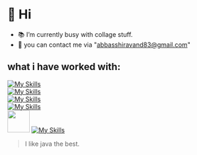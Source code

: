 # 👋 Hi

- 📚 I’m currently busy with collage stuff.
- 📧 you can contact me via "abbasshiravand83@gmail.com"
  

## what i have worked with:

<!--[![My Skills](https://skillicons.dev/icons?i=python,java,kotlin,go,cpp,cs,figma,postgres&theme=light)](https://skillicons.dev)-->

[![My Skills](https://skillicons.dev/icons?i=python,fastapi,flask&theme=light)](https://skillicons.dev)
<br>
[![My Skills](https://skillicons.dev/icons?i=cpp,cs,net&theme=light)](https://skillicons.dev)
<br>
[![My Skills](https://skillicons.dev/icons?i=dart,flutter,go&theme=light)](https://skillicons.dev)
<br>
[![My Skills](https://skillicons.dev/icons?i=java,kotlin,ktor&theme=light)](https://skillicons.dev)
<br>
<img src=https://cdn.jsdelivr.net/gh/devicons/devicon@latest/icons/jetpackcompose/jetpackcompose-original.svg height=50 width =50>
[![My Skills](https://skillicons.dev/icons?i=androidstudio,js&theme=light)](https://skillicons.dev)

> I like java the best.


